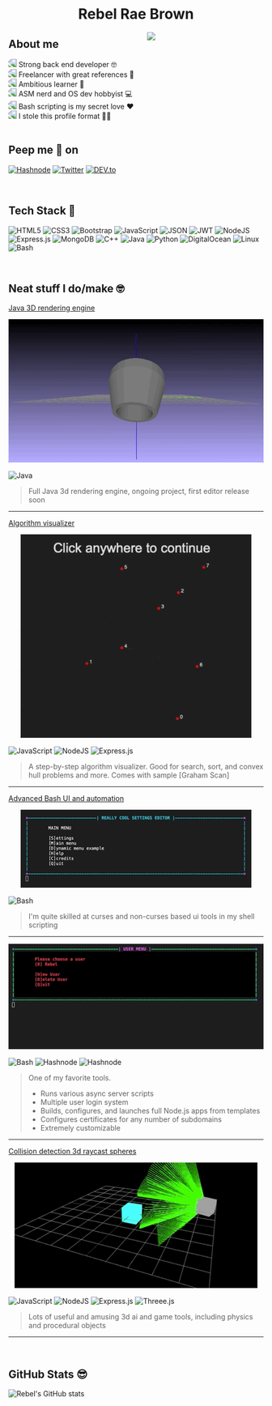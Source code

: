 <h1 align="center">Rebel Rae Brown</h1>
<img align='right' src="https://media.giphy.com/media/Er3QVX48nt5ok/giphy.gif?cid=ecf05e47e5ea8h549rio2jyhbxttrlnjgwqm2q26odfqhg9u&rid=giphy.gif&ct=g" width="230">

## About me
<img height="16" style="transform:scaleX(-1)" src="https://www.gifs.cc/arrows/flashing-arrow-2018.gif">
Strong back end developer 🤓
<br>
<img height="16" style="transform:scaleX(-1)" src="https://www.gifs.cc/arrows/flashing-arrow-2018.gif">
Freelancer with great references 💸
<br>
<img height="16" style="transform:scaleX(-1)" src="https://www.gifs.cc/arrows/flashing-arrow-2018.gif">
Ambitious learner 📓
<br>
<img height="16" style="transform:scaleX(-1)" src="https://www.gifs.cc/arrows/flashing-arrow-2018.gif">
ASM nerd and OS dev hobbyist 💻
<br>
<img height="16" style="transform:scaleX(-1)" src="https://www.gifs.cc/arrows/flashing-arrow-2018.gif">
Bash scripting is my secret love ❤️
<br>
<img height="16" style="transform:scaleX(-1)" src="https://www.gifs.cc/arrows/flashing-arrow-2018.gif">
I stole this profile format 🥷🏼
<br>
<!-- <img height="16" style="transform:scaleX(-1)" src="https://www.gifs.cc/arrows/flashing-arrow-2018.gif">
Humorous and pleasant to work with 🍭
<br> -->
<br>

## Peep me 👀 on
[<img alt="Hashnode" src="https://img.shields.io/badge/my%20website-ff69bb?style=for-the-badge&logo=node.js&logoColor=white" />](https://thedeviantrebel.com)
[<img alt="Twitter" src="https://img.shields.io/badge/Twitter-1DA1F2?style=for-the-badge&logo=twitter&logoColor=white" />](https://twitter.com/NeatProjects)
[<img alt="DEV.to" src="https://img.shields.io/badge/LinkedIn-0A66C2?style=for-the-badge&logo=linkedin&logoColor=white" />](https://www.linkedin.com/in/rebel-b-60aa98180)

<br>

## Tech Stack 🦾
![HTML5](https://img.shields.io/badge/html5-323232.svg?style=for-the-badge&logo=html5&logoColor=E34F26)
![CSS3](https://img.shields.io/badge/css3-323232.svg?style=for-the-badge&logo=css3&logoColor=1572B6)
![Bootstrap](https://img.shields.io/badge/bootstrap-323232.svg?style=for-the-badge&logo=bootstrap&logoColor=563D7C)
![JavaScript](https://img.shields.io/badge/javascript-323232.svg?style=for-the-badge&logo=javascript&logoColor=F7DF1E)
![JSON](https://img.shields.io/badge/json-323232.svg?style=for-the-badge&logo=json&logoColor=ffffff)
![JWT](https://img.shields.io/badge/jwt-323232?style=for-the-badge&logo=JSON-Web-Tokens&logoColor=ffffff)
![NodeJS](https://img.shields.io/badge/node.js-323232?style=for-the-badge&logo=node.js&logoColor=339933)
![Express.js](https://img.shields.io/badge/express.js-323232.svg?style=for-the-badge&logo=express&logoColor=61DAFB)
![MongoDB](https://img.shields.io/badge/MongoDB-323232.svg?style=for-the-badge&logo=mongodb&logoColor=4ea94b)
![C++](https://img.shields.io/badge/c++-323232.svg?style=for-the-badge&logo=c%2B%2B&logoColor=00599C)
![Java](https://img.shields.io/badge/java-323232.svg?style=for-the-badge&logo=oracle&logoColor=f80000)
![Python](https://img.shields.io/badge/python-323232?style=for-the-badge&logo=python&logoColor=3776ab)
![DigitalOcean](https://img.shields.io/badge/DigitalOcean-323232.svg?style=for-the-badge&logo=DigitalOcean&logoColor=0080ff)
![Linux](https://img.shields.io/badge/Linux-323232?style=for-the-badge&logo=linux&logoColor=fcc624)
![Bash](https://img.shields.io/badge/Bash-323232?style=for-the-badge&logo=gnu-bash&logoColor=4eaa25)

<br>

## Neat stuff I do/make 🤓

[Java 3D rendering engine](https://github.com/RebelRae/Java-3D-Engine)
<div align="center"><img src="j3dx.gif"></div>

![Java](https://img.shields.io/badge/java-323232.svg?style=for-the-badge&logo=oracle&logoColor=f80000)

> Full Java 3d rendering engine, ongoing project, first editor release soon
<hr>

[Algorithm visualizer]()
<div align="center"><img src="graham.gif"></div>

![JavaScript](https://img.shields.io/badge/javascript-323232.svg?style=for-the-badge&logo=javascript&logoColor=F7DF1E)
![NodeJS](https://img.shields.io/badge/node.js-323232?style=for-the-badge&logo=node.js&logoColor=339933)
![Express.js](https://img.shields.io/badge/express.js-323232.svg?style=for-the-badge&logo=express&logoColor=61DAFB)

> A step-by-step algorithm visualizer. Good for search, sort, and convex hull problems and more. Comes with sample [Graham Scan]
<hr>

[Advanced Bash UI and automation](https://github.com/RebelRae/Server-Ops-Automation)
<div align="center"><img src="settings.gif"></div>

![Bash](https://img.shields.io/badge/Bash-323232?style=for-the-badge&logo=gnu-bash&logoColor=4eaa25)

> I'm quite skilled at curses and non-curses based ui tools in my shell scripting
<hr>

<div align="center"><img src="serverops.gif"></div>

![Bash](https://img.shields.io/badge/Bash-323232?style=for-the-badge&logo=gnu-bash&logoColor=4eaa25)
<img alt="Hashnode" src="https://img.shields.io/badge/expect-323232?style=for-the-badge" />
<img alt="Hashnode" src="https://img.shields.io/badge/tcl-323232?style=for-the-badge" />

> One of my favorite tools.
>* Runs various async server scripts
>* Multiple user login system
>* Builds, configures, and launches full Node.js apps from templates
>* Configures certificates for any number of subdomains
>* Extremely customizable
<hr>

[Collision detection 3d raycast spheres](https://thedeviantrebel.com)
<div align="center"><img src="collision.gif"></div>

![JavaScript](https://img.shields.io/badge/javascript-323232.svg?style=for-the-badge&logo=javascript&logoColor=F7DF1E)
![NodeJS](https://img.shields.io/badge/node.js-323232?style=for-the-badge&logo=node.js&logoColor=339933)
![Express.js](https://img.shields.io/badge/express.js-323232.svg?style=for-the-badge&logo=express&logoColor=61DAFB)
![Threee.js](https://img.shields.io/badge/three.js-323232.svg?style=for-the-badge&logo=three.js&logoColor=61DAFB)

> Lots of useful and amusing 3d ai and game tools, including physics and procedural objects
<hr>

<br>

## GitHub Stats 😎
![Rebel's GitHub stats](https://github-readme-stats.vercel.app/api?username=RebelRae&theme=cobalt&show_icons=true)